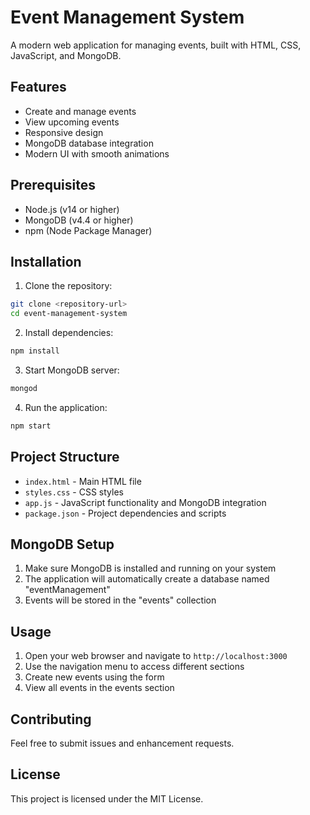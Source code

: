 # Event Management System

A modern web application for managing events, built with HTML, CSS, JavaScript, and MongoDB.

## Features

- Create and manage events
- View upcoming events
- Responsive design
- MongoDB database integration
- Modern UI with smooth animations

## Prerequisites

- Node.js (v14 or higher)
- MongoDB (v4.4 or higher)
- npm (Node Package Manager)

## Installation

1. Clone the repository:
```bash
git clone <repository-url>
cd event-management-system
```

2. Install dependencies:
```bash
npm install
```

3. Start MongoDB server:
```bash
mongod
```

4. Run the application:
```bash
npm start
```

## Project Structure

- `index.html` - Main HTML file
- `styles.css` - CSS styles
- `app.js` - JavaScript functionality and MongoDB integration
- `package.json` - Project dependencies and scripts

## MongoDB Setup

1. Make sure MongoDB is installed and running on your system
2. The application will automatically create a database named "eventManagement"
3. Events will be stored in the "events" collection

## Usage

1. Open your web browser and navigate to `http://localhost:3000`
2. Use the navigation menu to access different sections
3. Create new events using the form
4. View all events in the events section

## Contributing

Feel free to submit issues and enhancement requests.

## License

This project is licensed under the MIT License. 